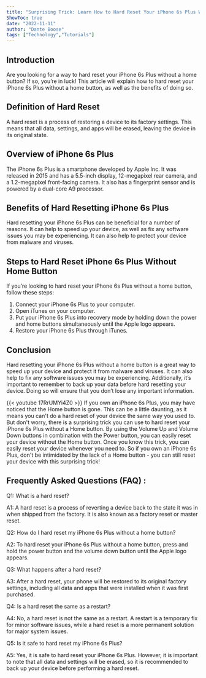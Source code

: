 ```yaml
---
title: "Surprising Trick: Learn How to Hard Reset Your iPhone 6s Plus Without a Home Button!"
ShowToc: true 
date: "2022-11-11"
author: "Dante Boose" 
tags: ["Technology","Tutorials"]
---
```

## Introduction
Are you looking for a way to hard reset your iPhone 6s Plus without a home button? If so, you’re in luck! This article will explain how to hard reset your iPhone 6s Plus without a home button, as well as the benefits of doing so.

## Definition of Hard Reset
A hard reset is a process of restoring a device to its factory settings. This means that all data, settings, and apps will be erased, leaving the device in its original state. 

## Overview of iPhone 6s Plus
The iPhone 6s Plus is a smartphone developed by Apple Inc. It was released in 2015 and has a 5.5-inch display, 12-megapixel rear camera, and a 1.2-megapixel front-facing camera. It also has a fingerprint sensor and is powered by a dual-core A9 processor.

## Benefits of Hard Resetting iPhone 6s Plus
Hard resetting your iPhone 6s Plus can be beneficial for a number of reasons. It can help to speed up your device, as well as fix any software issues you may be experiencing. It can also help to protect your device from malware and viruses. 

## Steps to Hard Reset iPhone 6s Plus Without Home Button
If you’re looking to hard reset your iPhone 6s Plus without a home button, follow these steps:

1. Connect your iPhone 6s Plus to your computer.
2. Open iTunes on your computer.
3. Put your iPhone 6s Plus into recovery mode by holding down the power and home buttons simultaneously until the Apple logo appears.
4. Restore your iPhone 6s Plus through iTunes.

## Conclusion
Hard resetting your iPhone 6s Plus without a home button is a great way to speed up your device and protect it from malware and viruses. It can also help to fix any software issues you may be experiencing. Additionally, it’s important to remember to back up your data before hard resetting your device. Doing so will ensure that you don’t lose any important information.

{{< youtube 17RrUMYi4Z0 >}} 
If you own an iPhone 6s Plus, you may have noticed that the Home button is gone. This can be a little daunting, as it means you can't do a hard reset of your device the same way you used to. But don't worry, there is a surprising trick you can use to hard reset your iPhone 6s Plus without a Home button. By using the Volume Up and Volume Down buttons in combination with the Power button, you can easily reset your device without the Home button. Once you know this trick, you can easily reset your device whenever you need to. So if you own an iPhone 6s Plus, don't be intimidated by the lack of a Home button - you can still reset your device with this surprising trick!

## Frequently Asked Questions (FAQ) :
Q1: What is a hard reset?

A1: A hard reset is a process of reverting a device back to the state it was in when shipped from the factory. It is also known as a factory reset or master reset.

Q2: How do I hard reset my iPhone 6s Plus without a home button?

A2: To hard reset your iPhone 6s Plus without a home button, press and hold the power button and the volume down button until the Apple logo appears.

Q3: What happens after a hard reset?

A3: After a hard reset, your phone will be restored to its original factory settings, including all data and apps that were installed when it was first purchased.

Q4: Is a hard reset the same as a restart?

A4: No, a hard reset is not the same as a restart. A restart is a temporary fix for minor software issues, while a hard reset is a more permanent solution for major system issues.

Q5: Is it safe to hard reset my iPhone 6s Plus?

A5: Yes, it is safe to hard reset your iPhone 6s Plus. However, it is important to note that all data and settings will be erased, so it is recommended to back up your device before performing a hard reset.


